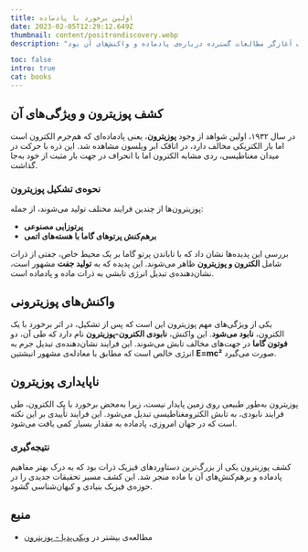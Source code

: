 ```yaml
---
title: اولین برخورد با پادماده
date: 2023-02-05T12:29:12.649Z
thumbnail: content/positrondiscovery.webp
description: "نخستین شواهد از وجود پوزیترون، پادماده‌ای سبک با بار مثبت، در سال ۱۹۳۲ با استفاده از اتاقک ابر ویلسون کشف شد. این کشف آغازگر مطالعات گسترده درباره‌ی پادماده و واکنش‌های آن بود."

toc: false
intro: true
cat: books
---
```


## کشف پوزیترون و ویژگی‌های آن

در سال ۱۹۳۲، اولین شواهد از وجود **پوزیترون**، یعنی پادماده‌ای که هم‌جرم الکترون است اما بار الکتریکی مخالف دارد، در اتاقک ابر ویلسون مشاهده شد. این ذره با حرکت در میدان مغناطیسی، ردی مشابه الکترون اما با انحراف در جهت بار مثبت از خود به‌جا گذاشت.

### نحوه‌ی تشکیل پوزیترون

پوزیترون‌ها از چندین فرایند مختلف تولید می‌شوند، از جمله:

- **پرتوزایی مصنوعی**
- **برهم‌کنش پرتوهای گاما با هسته‌های اتمی**

بررسی این پدیده‌ها نشان داد که با تاباندن پرتو گاما بر یک محیط خاص، جفتی از ذرات شامل **الکترون و پوزیترون** ظاهر می‌شوند. این پدیده که به **تولید جفت** مشهور است، نشان‌دهنده‌ی تبدیل انرژی تابشی به ذرات ماده و پادماده است.

## واکنش‌های پوزیترونی

یکی از ویژگی‌های مهم پوزیترون این است که پس از تشکیل، در اثر برخورد با یک الکترون، **نابود می‌شود**. این واکنش، **نابودی الکترون-پوزیترون** نام دارد که طی آن، دو **فوتون گاما** در جهت‌های مخالف تابش می‌شوند. این فرایند نشان‌دهنده‌ی تبدیل جرم به انرژی خالص است که مطابق با معادله‌ی مشهور انیشتین **E=mc²** صورت می‌گیرد.

## ناپایداری پوزیترون

پوزیترون به‌طور طبیعی روی زمین پایدار نیست، زیرا به‌محض برخورد با یک الکترون، طی فرایند نابودی، به تابش الکترومغناطیسی تبدیل می‌شود. این فرایند تأییدی بر این نکته است که در جهان امروزی، پادماده به مقدار بسیار کمی یافت می‌شود.

### نتیجه‌گیری

کشف پوزیترون یکی از بزرگ‌ترین دستاوردهای فیزیک ذرات بود که به درک بهتر مفاهیم پادماده و برهم‌کنش‌های آن با ماده منجر شد. این کشف مسیر تحقیقات جدیدی را در حوزه‌ی فیزیک بنیادی و کیهان‌شناسی گشود.

## منبع

- مطالعه‌ی بیشتر در [ویکی‌پدیا - پوزیترون](https://fa.wikipedia.org/wiki/%D9%BE%D9%88%D8%B2%DB%8C%D8%AA%D8%B1%D9%88%D9%86)

